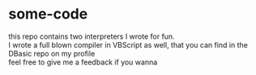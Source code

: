 # some-code
this repo contains two interpreters I wrote for fun.<br>
I wrote a full blown compiler in VBScript as well, that you can find in the DBasic repo on my profile<br>
feel free to give me a feedback if you wanna
